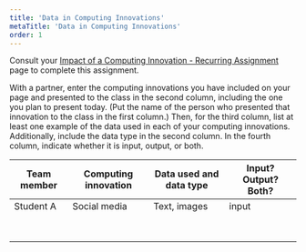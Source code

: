 ```yaml
---
title: 'Data in Computing Innovations'
metaTitle: 'Data in Computing Innovations'
order: 1
---
```


Consult your [Impact of a Computing Innovation - Recurring Assignment](/unit-6/day-17/impact-of-computing) page to complete this assignment.  

With a partner, enter the computing innovations you have included on your page and presented to the class in the second column, including the one you plan to present today. (Put the name of the person who presented that innovation to the class in the first column.) Then, for the third column, list at least one example of the data used in each of your computing innovations. Additionally, include the data type in the second column. In the fourth column, indicate whether it is input, output, or both.


| Team member | Computing innovation | Data used and data type | Input? Output? Both? |
|---|---|---|---|
| Student A | Social media | Text, images | input |
| | | | |
| | | | |
| | | | |
| | | | |
| | | | |
| | | | |
| | | | |
| | | | |
